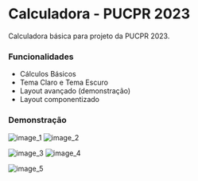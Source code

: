 # Calculadora - PUCPR 2023
Calculadora básica para projeto da PUCPR 2023.

### Funcionalidades
- Cálculos Básicos
- Tema Claro e Tema Escuro
- Layout avançado (demonstração)
- Layout componentizado

### Demonstração
![image_1](sample/scrrenshot_1.png?raw=true "Screenshot 1") ![image_2](sample/scrrenshot_2.png?raw=true "Screenshot 2")

![image_3](sample/scrrenshot_3.png?raw=true "Screenshot 3") ![image_4](sample/scrrenshot_4.png?raw=true "Screenshot 4")

![image_5](sample/scrrenshot_5.png?raw=true "Screenshot 5")